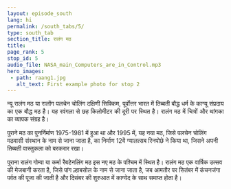 ```yaml
---
layout: episode_south
lang: hi
permalink: /south_tabs/5/
type: south_tab
section_title: रालंग मठ
title: 
page_rank: 5
stop_id: 5
audio_file: NASA_main_Computers_are_in_Control.mp3
hero_images:
 - path: raang1.jpg
   alt_text: First example photo for stop 2
---
```

<p style="text-align: justify;"> 
न्यू रालंग मठ या रालोंग पलचेन चोलिंग दक्षिणी सिक्किम, पूर्वोत्तर भारत में तिब्बती बौद्ध धर्म के काग्यू संप्रदाय का एक बौद्ध मठ है। यह रवंगला से छह किलोमीटर की दूरी पर स्थित है। रालंग मठ में चित्रों और थांगका का व्यापक संग्रह है।

पुराने मठ का पुनर्निर्माण 1975-1981 में हुआ था और 1995 में, यह नया मठ, जिसे पलचेन चोलिंग मठवासी संस्थान के नाम से जाना जाता है, का निर्माण 12वें ग्यालत्सब रिनपोछे ने किया था, जिसने अपनी तिब्बती वास्तुकला को बरकरार रखा।

पुराना रालंग गोम्पा या कर्मा रैबटेनलिंग मठ इस नए मठ के पश्चिम में स्थित है। रालंग मठ एक वार्षिक उत्सव की मेजबानी करता है, जिसे पांग ल्हाबसोल के नाम से जाना जाता है, जब आमतौर पर सितंबर में कंचनजंगा पर्वत की पूजा की जाती है और दिसंबर की शुरुआत में काग्येद के साथ समाप्त होता है।</p>
